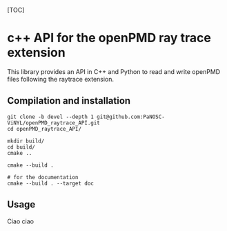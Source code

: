 

[TOC]

c++ API for the openPMD ray trace extension
=====

This library provides an API in C++ and Python to read and write openPMD files following the raytrace extension.


## Compilation and installation

```
git clone -b devel --depth 1 git@github.com:PaNOSC-ViNYL/openPMD_raytrace_API.git
cd openPMD_raytrace_API/

mkdir build/
cd build/
cmake ..

cmake --build .

# for the documentation
cmake --build . --target doc
```


Usage
------
Ciao ciao



